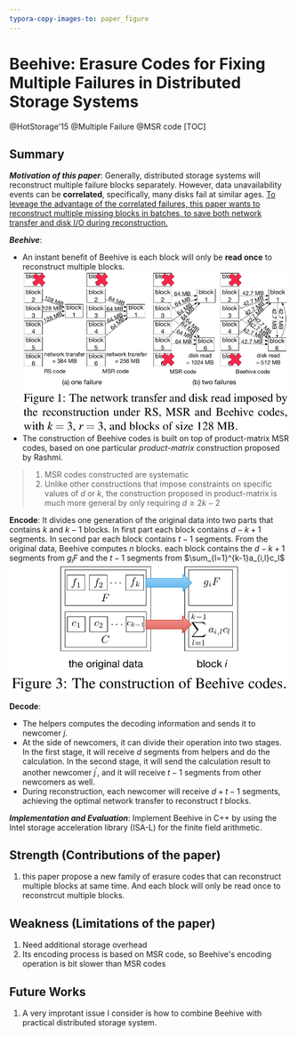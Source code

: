 ```yaml
---
typora-copy-images-to: paper_figure
---
```

# Beehive: Erasure Codes for Fixing Multiple Failures in Distributed Storage Systems
@HotStorage'15 @Multiple Failure @MSR code
[TOC]

## Summary
***Motivation of this paper***: Generally, distributed storage systems will reconstruct multiple failure blocks separately. However, data unavailability events can be **correlated**, specifically, many disks fail at similar ages. <u>To leveage the advantage of the correlated failures, this paper wants to reconstruct multiple missing blocks in batches, to save both network transfer and disk I/O during reconstruction.</u>

***Beehive***: 
- An instant benefit of Beehive is each block will only be **read once** to reconstruct multiple blocks. 
![1534820931384](paper_figure/1534820931384.png)
- The construction of Beehive codes is built on top of product-matrix MSR codes, based on one particular *product-matrix* construction proposed by Rashmi.
> 1. MSR codes constructed are systematic
> 2. Unlike other constructions that impose constraints on specific values of $d$ or $k$, the construction proposed in product-matrix is much more general by only requiring $d \geq 2k-2$

**Encode**:
It divides one generation of the original data into two parts that contains $k$ and $k-1$ blocks. In first part each block contains $d-k+1$ segments. In second par each block contains $t-1$ segments.
From the original data, Beehive computes $n$ blocks. each block contains the $d-k+1$ segments from $g_iF$ and the $t-1$ segments from $\sum_{l=1}^{k-1}a_{i,l}c_l$
![1534843008014](paper_figure/1534843008014.png)

**Decode**:
- The helpers computes the decoding information and sends it to newcomer $j$.
- At the side of newcomers, it can divide their operation into two stages. In the first stage, it will receive $d$ segments from helpers and do the calculation. In the second stage, it will send the calculation result to another newcomer $j^{'}$, and it will receive $t-1$ segments from other newcomers as well.
- During reconstruction, each newcomer will receive $d+t-1$ segments, achieving the optimal network transfer to reconstruct $t$ blocks.


***Implementation and Evaluation***:
Implement Beehive in C++ by using the Intel storage acceleration library (ISA-L) for the finite field arithmetic. 
## Strength (Contributions of the paper)
1. this paper propose a new family of erasure codes that can reconstruct multiple blocks at same time. And each block will only be read once to reconstrcut multiple blocks. 
## Weakness (Limitations of the paper)
1. Need additional storage overhead 
2. Its encoding process is based on MSR code, so Beehive's encoding operation is bit slower than MSR codes
## Future Works
1. A very improtant issue I consider is how to combine Beehive with practical distributed storage system.

